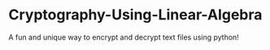 # Cryptography-Using-Linear-Algebra
A fun and unique way to encrypt and decrypt text files using python!
